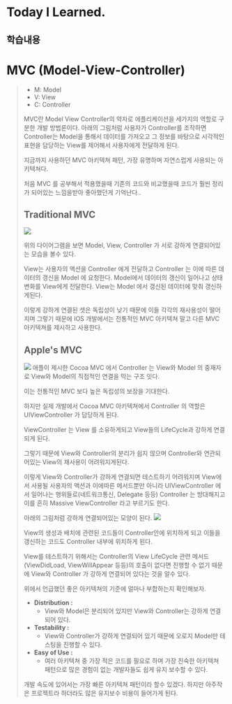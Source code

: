 # Today I Learned.

## 학습내용
# MVC (Model-View-Controller)
>- M: Model
>- V: View
>- C: Controller
>
>MVC란 Model View Controller의 약자로 에플리케이션을 세가지의 역할로 구분한 개발 방법론이다.
>아래의 그림처럼 사용자가 Controller를 조작하면 Controller는 Model을 통해서 데이터를 가져오고 그 정보를 바탕으로 시각적인 표현을 담당하는 View를 제어해서 사용자에게 전달하게 된다. 
>
>지금까지 사용하던 MVC 아키텍쳐 패턴, 가장 유명하며 자연스럽게 사용되는 아키텍쳐다.
>
>처음 MVC 를 공부해서 적용했을때 기존의 코드와 비교했을때 코드가 훨씬 정리가 되어있는 느낌을받아 좋아했던게 기억난다..
>
>## Traditional MVC
>![](https://i.imgur.com/139JpMR.png)
>
>위의 다이어그램을 보면 Model, View, Controller 가 서로 강하게 연결되어있는 모습을 볼수 있다.
>
>View는 사용자의 액션을 Controller 에게 전달하고 Controller 는 이에 따른 데이터의 갱신을 Model 에 요청한다.
>Model에서 데이터의 갱신이 일어나고 상태변화를 View에게 전달한다.
>View는 Model 에서 갱신된 데이터에 맞춰 갱신하게된다.
>
>이렇게 강하게 연결된 셋은 독립성이 낮기 때문에 이들 각각의 재사용성이 떨어지며 그렇기 때문에 IOS 개발에서는 전통적인 MVC 아키텍쳐 말고 다른 MVC 아키텍쳐를 제시하고 사용한다.
>
>## Apple's MVC
>![](https://i.imgur.com/gvaoS46.png)
>애플이 제시한 Cocoa MVC 에서 Controller 는 View와 Model 의 중재자로 View와 Model의 직접적인 연결을 막는 구조 잇다.
>
>이는 전통적인 MVC 보다 높은 독립성의 보장을 기대한다.
>
>하지만 실제 개발에서 Cocoa MVC 아키텍쳐에서 Controller 의 역할은 UIViewController 가 담당하게 된다.
>
>ViewController 는 View 를 소유하게되고 View들의 LifeCycle과 강하게 연결되게 된다.
>
>그렇기 때문에 View와 Controller의 분리가 쉽지 않으며 Controller와 연관되어있는 View의 재사용이 어려워지게된다.
>
>이렇게 View와 Controller가 강하게 연결되면 테스트하기 어려워지며 View에서 사용될 사용자의 액션과 이에따른 메서드뿐만 아니라 UIViewController 에서 일어나는 행위들로(네트워크통신, Delegate 등등) Controller 는 방대해지고 이를 흔히 Massive ViewController 라고 부르기도 한다.
>
>아래의 그림처럼 강하게 연결되어있는 모양이 된다.
>![](https://i.imgur.com/X2atKi7.png)
>
>View의 생성과 배치에 관련된 코드들이 Controller안에 위치하게 되고 이들을 갱신하는 코드도 Controller 내부에 위치하게 된다.
>
>View를 테스트하기 위해서는 Controller의 View LifeCycle 관련 메서드(ViewDidLoad, ViewWillAppear 등등)의 호출이 없다면 진행할 수 없기 때문에 View와 Controller 가 강하게 연결되어 있다는 것을 알수 있다.
>
>위에서 언급했던 좋은 아키텍쳐의 기준에 얼마나 부합하는지 확인해보자.
>- **Distribution :**
>   -  View와 Model은 분리되어 있지만 View와 Controller는 강하게 연결되어 있다.
>- **Testability :**
>    -  View와 Controller가 강하게 연결되어 있기 때문에 오로지 Model만 테스팅을 진행할 수 있다.
>- **Easy of Use :** 
>   - 여러 아키텍쳐 중 가장 적은 코드를 필요로 하며 가장 친숙한 아키텍쳐 패턴으로 많은 경험이 없는 개발자들도 쉽게 유지 보수할 수 있다.
>
>개발 속도에 있어서는 가장 빠른 아키텍쳐 패턴이라 할수 있겠다.
>하지만 아주작은 프로젝트라 하더라도 많은 유지보수 비용이 들어가게 된다.
